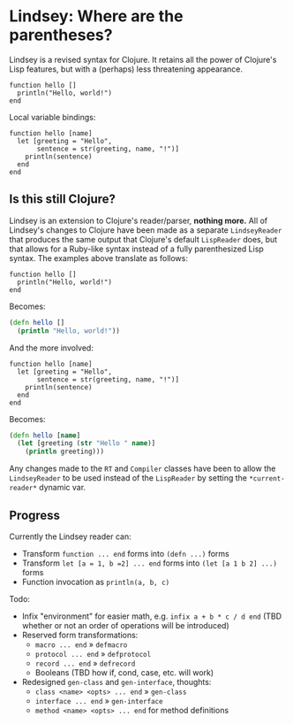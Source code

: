 # Lindsey: Where are the parentheses? #

Lindsey is a revised syntax for Clojure. It retains all the power of Clojure's Lisp features, but with a (perhaps) less threatening appearance.

```
function hello []
  println("Hello, world!")
end
```

Local variable bindings:

```
function hello [name]
  let [greeting = "Hello",
       sentence = str(greeting, name, "!")]
    println(sentence)
  end
end
```

## Is this still Clojure? ##

Lindsey is an extension to Clojure's reader/parser, **nothing more.** All of Lindsey's changes to Clojure have been made as a separate `LindseyReader` that produces the same output that Clojure's default `LispReader` does, but that allows for a Ruby-like syntax instead of a fully parenthesized Lisp syntax. The examples above translate as follows:

```
function hello []
  println("Hello, world!")
end
```

Becomes:

```clj
(defn hello []
  (println "Hello, world!"))
```

And the more involved:

```
function hello [name]
  let [greeting = "Hello",
       sentence = str(greeting, name, "!")]
    println(sentence)
  end
end
```

Becomes:

```clj
(defn hello [name]
  (let [greeting (str "Hello " name)]
    (println greeting)))
```

Any changes made to the `RT` and `Compiler` classes have been to allow the `LindseyReader` to be used instead of the `LispReader` by setting the `*current-reader*` dynamic var.

## Progress ##

Currently the Lindsey reader can:

 * Transform `function ... end` forms into `(defn ...)` forms
 * Transform `let [a = 1, b =2] ... end` forms into `(let [a 1 b 2] ...)` forms
 * Function invocation as `println(a, b, c)`

Todo:

 * Infix "environment" for easier math, e.g. `infix a + b * c / d end` (TBD whether or not an order of operations will be introduced)
 * Reserved form transformations:
     * `macro ... end` &raquo; `defmacro`
     * `protocol ... end` &raquo; `defprotocol`
     * `record ... end` &raquo; `defrecord`
     * Booleans (TBD how if, cond, case, etc. will work)
 * Redesigned `gen-class` and `gen-interface`, thoughts:
     * `class <name> <opts> ... end` &raquo; `gen-class`
     * `interface ... end` &raquo; `gen-interface`
     * `method <name> <opts> ... end` for method definitions
